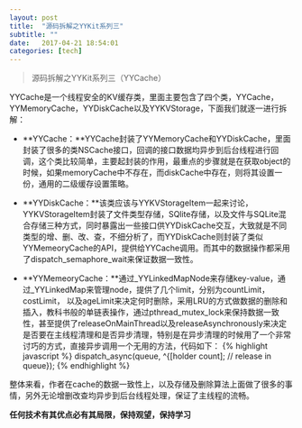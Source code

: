 ```yaml
---
layout: post
title:  "源码拆解之YYKit系列三"
subtitle: ""
date:   2017-04-21 18:54:01
categories: [tech]
---
```


> 源码拆解之YYKit系列三（YYCache）

YYCache是一个线程安全的KV缓存类，里面主要包含了四个类，YYCache，YYMemoryCache，YYDiskCache以及YYKVStorage，下面我们就逐一进行拆解：

- **YYCache：**YYCache封装了YYMemoryCache和YYDiskCache，里面封装了很多的类NSCache接口，回调的接口数据均异步到后台线程进行回调，这个类比较简单，主要起封装的作用，最重点的步骤就是在获取object的时候，如果memoryCache中不存在，而diskCache中存在，则将其设置一份，通用的二级缓存设置策略。

- **YYDiskCache：**该类应该与YYKVStorageItem一起来讨论，YYKVStorageItem封装了文件类型存储，SQlite存储，以及文件与SQLite混合存储三种方式，同时暴露出一些接口供YYDiskCache交互，大致就是不同类型的增、删、改、查，不细分析了，而YYDiskCache则封装了类似YYMemeoryCache的API，提供给YYCache调用。而其中的数据操作都采用了dispatch_semaphore_wait来保证数据一致性。

- **YYMemeoryCache：**通过_YYLinkedMapNode来存储key-value，通过_YYLinkedMap来管理node，提供了几个limit，分别为countLimit， costLimit， 以及ageLimit来决定何时删除，采用LRU的方式做数据的删除和插入，教科书般的单链表操作，通过pthread_mutex_lock来保持数据一致性，甚至提供了releaseOnMainThread以及releaseAsynchronously来决定是否要在主线程清理和是否异步清理，特别是在异步清理的时候用了一个非常讨巧的方式，直接异步调用一个无用的方法，代码如下：
 {% highlight javascript %}
 dispatch_async(queue, ^{[holder count]; // release in queue});
{% endhighlight %}

整体来看，作者在cache的数据一致性上，以及存储及删除算法上面做了很多的事情，另外无论增删改查均异步到后台线程处理，保证了主线程的流畅。

**任何技术有其优点必有其局限，保持观望，保持学习**

